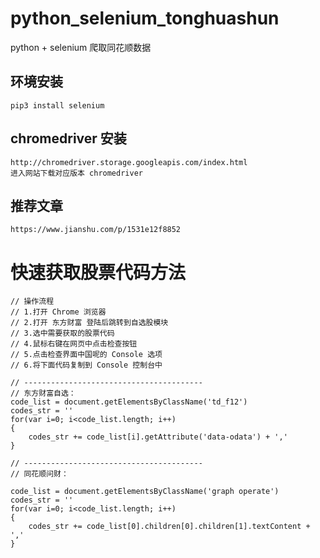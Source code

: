 # python_selenium_tonghuashun
python + selenium 爬取同花顺数据

## 环境安装
```
pip3 install selenium
```
## chromedriver 安装
```
http://chromedriver.storage.googleapis.com/index.html
进入网站下载对应版本 chromedriver
```

## 推荐文章
```
https://www.jianshu.com/p/1531e12f8852
```

# 快速获取股票代码方法
```
// 操作流程
// 1.打开 Chrome 浏览器
// 2.打开 东方财富 登陆后跳转到自选股模块
// 3.选中需要获取的股票代码
// 4.鼠标右键在网页中点击检查按钮
// 5.点击检查界面中国呢的 Console 选项
// 6.将下面代码复制到 Console 控制台中

// ----------------------------------------
// 东方财富自选：
code_list = document.getElementsByClassName('td_f12')
codes_str = ''
for(var i=0; i<code_list.length; i++)
{
    codes_str += code_list[i].getAttribute('data-odata') + ','
}

// ----------------------------------------
// 同花顺问财：

code_list = document.getElementsByClassName('graph operate')
codes_str = ''
for(var i=0; i<code_list.length; i++)
{
    codes_str += code_list[0].children[0].children[1].textContent + ','
}
```
